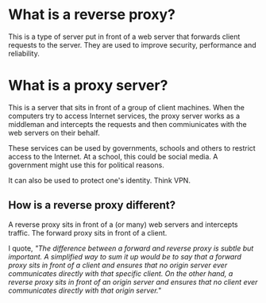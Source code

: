 # What is a reverse proxy?

This is a type of server put in front of a web server that forwards client requests to the server. They are used to improve security, performance and reliability. 

# What is a proxy server?

This is a server that sits in front of a group of client machines.  When the computers try to access Internet services, the proxy server works as a middleman and intercepts the requests and then commiunicates with the web servers on their behalf. 

These services can be used by governments, schools and others to restrict access to the Internet.  At a school, this could be social media.  A government might use this for political reasons. 

It can also be used to protect one's identity. Think VPN. 

## How is a reverse proxy different?
A reverse proxy sits in front of a (or many) web servers and intercepts traffic. The forward proxy sits in front of a client.

I quote, *"The difference between a forward and reverse proxy is subtle but important. A simplified way to sum it up would be to say that a forward proxy sits in front of a client and ensures that no origin server ever communicates directly with that specific client. On the other hand, a reverse proxy sits in front of an origin server and ensures that no client ever communicates directly with that origin server."*
